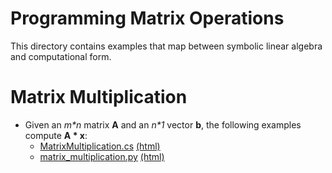 # Programming Matrix Operations

This directory contains examples that map between symbolic linear algebra and computational form.

# Matrix Multiplication

- Given an _m*n_ matrix __A__ and an _n*1_ vector __b__, the following examples compute __A * x__:
    - [MatrixMultiplication.cs](MatrixMultiplication.cs) [(html)](https://rawgit.com/USITC/GE-Gravity/master/Examples/LinearAlgebra/html/MatrixMultiplication.cs.html)
    - [matrix_multiplication.py](matrix_multiplication.py) [(html)](https://rawgit.com/USITC/GE-Gravity/master/Examples/LinearAlgebra/html/matrix_multiplication.py.html)
